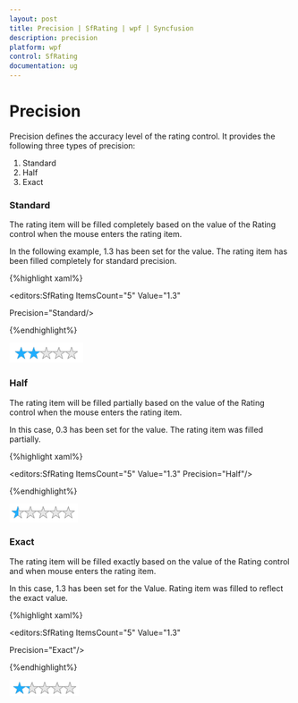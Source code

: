 ```yaml
---
layout: post
title: Precision | SfRating | wpf | Syncfusion
description: precision
platform: wpf
control: SfRating
documentation: ug
---
```


# Precision

Precision defines the accuracy level of the rating control. It provides the following three types of precision:

1. Standard
2. Half
3. Exact



### Standard

The rating item will be filled completely based on the value of the Rating control when the mouse enters the rating item.

In the following example, 1.3 has been set for the value. The rating item has been filled completely for standard precision.

{%highlight xaml%}





<editors:SfRating ItemsCount="5" Value="1.3" 

Precision="Standard/>

{%endhighlight%}

![](Precision_images/Precision_img1.png)



### Half

The rating item will be filled partially based on the value of the Rating control when the mouse enters the rating item.

In this case, 0.3 has been set for the value. The rating item was filled partially.

{%highlight xaml%}





<editors:SfRating ItemsCount="5" Value="1.3" Precision="Half"/>

{%endhighlight%}

![](Precision_images/Precision_img2.png)



### Exact

The rating item will be filled exactly based on the value of the Rating control and when mouse enters the rating item.

In this case, 1.3 has been set for the Value. Rating item was filled to reflect the exact value.

{%highlight xaml%}





<editors:SfRating ItemsCount="5" Value="1.3" 

Precision="Exact"/>

{%endhighlight%}

![](Precision_images/Precision_img3.png)



